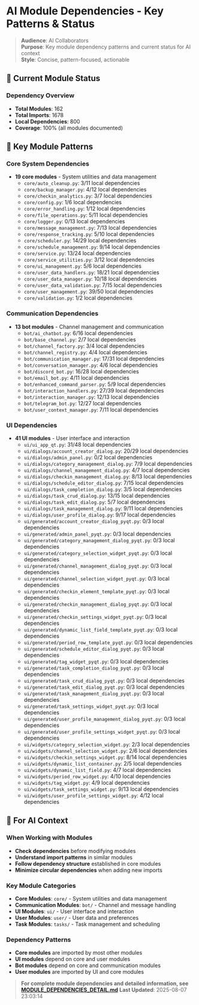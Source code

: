 # AI Module Dependencies - Key Patterns & Status

> **Audience**: AI Collaborators  
> **Purpose**: Key module dependency patterns and current status for AI context  
> **Style**: Concise, pattern-focused, actionable

## 🎯 **Current Module Status**

### **Dependency Overview**
- **Total Modules**: 162
- **Total Imports**: 1678
- **Local Dependencies**: 800
- **Coverage**: 100% (all modules documented)

## 🔧 **Key Module Patterns**

### **Core System Dependencies**
- **19 core modules** - System utilities and data management
  - `core/auto_cleanup.py`: 3/11 local dependencies
  - `core/backup_manager.py`: 4/12 local dependencies
  - `core/checkin_analytics.py`: 3/7 local dependencies
  - `core/config.py`: 1/6 local dependencies
  - `core/error_handling.py`: 1/12 local dependencies
  - `core/file_operations.py`: 5/11 local dependencies
  - `core/logger.py`: 0/13 local dependencies
  - `core/message_management.py`: 7/13 local dependencies
  - `core/response_tracking.py`: 5/10 local dependencies
  - `core/scheduler.py`: 14/29 local dependencies
  - `core/schedule_management.py`: 9/14 local dependencies
  - `core/service.py`: 13/24 local dependencies
  - `core/service_utilities.py`: 3/12 local dependencies
  - `core/ui_management.py`: 5/6 local dependencies
  - `core/user_data_handlers.py`: 18/21 local dependencies
  - `core/user_data_manager.py`: 10/18 local dependencies
  - `core/user_data_validation.py`: 7/15 local dependencies
  - `core/user_management.py`: 39/50 local dependencies
  - `core/validation.py`: 1/2 local dependencies

### **Communication Dependencies**
- **13 bot modules** - Channel management and communication
  - `bot/ai_chatbot.py`: 6/16 local dependencies
  - `bot/base_channel.py`: 2/7 local dependencies
  - `bot/channel_factory.py`: 3/4 local dependencies
  - `bot/channel_registry.py`: 4/4 local dependencies
  - `bot/communication_manager.py`: 17/31 local dependencies
  - `bot/conversation_manager.py`: 4/6 local dependencies
  - `bot/discord_bot.py`: 16/28 local dependencies
  - `bot/email_bot.py`: 4/11 local dependencies
  - `bot/enhanced_command_parser.py`: 5/9 local dependencies
  - `bot/interaction_handlers.py`: 27/39 local dependencies
  - `bot/interaction_manager.py`: 12/13 local dependencies
  - `bot/telegram_bot.py`: 12/27 local dependencies
  - `bot/user_context_manager.py`: 7/11 local dependencies

### **UI Dependencies**
- **41 UI modules** - User interface and interaction
  - `ui/ui_app_qt.py`: 31/48 local dependencies
  - `ui/dialogs/account_creator_dialog.py`: 20/29 local dependencies
  - `ui/dialogs/admin_panel.py`: 0/2 local dependencies
  - `ui/dialogs/category_management_dialog.py`: 7/9 local dependencies
  - `ui/dialogs/channel_management_dialog.py`: 4/7 local dependencies
  - `ui/dialogs/checkin_management_dialog.py`: 8/13 local dependencies
  - `ui/dialogs/schedule_editor_dialog.py`: 7/15 local dependencies
  - `ui/dialogs/task_completion_dialog.py`: 3/5 local dependencies
  - `ui/dialogs/task_crud_dialog.py`: 13/15 local dependencies
  - `ui/dialogs/task_edit_dialog.py`: 5/7 local dependencies
  - `ui/dialogs/task_management_dialog.py`: 9/11 local dependencies
  - `ui/dialogs/user_profile_dialog.py`: 9/17 local dependencies
  - `ui/generated/account_creator_dialog_pyqt.py`: 0/3 local dependencies
  - `ui/generated/admin_panel_pyqt.py`: 0/3 local dependencies
  - `ui/generated/category_management_dialog_pyqt.py`: 0/3 local dependencies
  - `ui/generated/category_selection_widget_pyqt.py`: 0/3 local dependencies
  - `ui/generated/channel_management_dialog_pyqt.py`: 0/3 local dependencies
  - `ui/generated/channel_selection_widget_pyqt.py`: 0/3 local dependencies
  - `ui/generated/checkin_element_template_pyqt.py`: 0/3 local dependencies
  - `ui/generated/checkin_management_dialog_pyqt.py`: 0/3 local dependencies
  - `ui/generated/checkin_settings_widget_pyqt.py`: 0/3 local dependencies
  - `ui/generated/dynamic_list_field_template_pyqt.py`: 0/3 local dependencies
  - `ui/generated/period_row_template_pyqt.py`: 0/3 local dependencies
  - `ui/generated/schedule_editor_dialog_pyqt.py`: 0/3 local dependencies
  - `ui/generated/tag_widget_pyqt.py`: 0/3 local dependencies
  - `ui/generated/task_completion_dialog_pyqt.py`: 0/3 local dependencies
  - `ui/generated/task_crud_dialog_pyqt.py`: 0/3 local dependencies
  - `ui/generated/task_edit_dialog_pyqt.py`: 0/3 local dependencies
  - `ui/generated/task_management_dialog_pyqt.py`: 0/3 local dependencies
  - `ui/generated/task_settings_widget_pyqt.py`: 0/3 local dependencies
  - `ui/generated/user_profile_management_dialog_pyqt.py`: 0/3 local dependencies
  - `ui/generated/user_profile_settings_widget_pyqt.py`: 0/3 local dependencies
  - `ui/widgets/category_selection_widget.py`: 2/3 local dependencies
  - `ui/widgets/channel_selection_widget.py`: 2/6 local dependencies
  - `ui/widgets/checkin_settings_widget.py`: 8/14 local dependencies
  - `ui/widgets/dynamic_list_container.py`: 2/5 local dependencies
  - `ui/widgets/dynamic_list_field.py`: 4/7 local dependencies
  - `ui/widgets/period_row_widget.py`: 4/10 local dependencies
  - `ui/widgets/tag_widget.py`: 4/9 local dependencies
  - `ui/widgets/task_settings_widget.py`: 9/13 local dependencies
  - `ui/widgets/user_profile_settings_widget.py`: 4/12 local dependencies

## 🎯 **For AI Context**

### **When Working with Modules**
- **Check dependencies** before modifying modules
- **Understand import patterns** in similar modules
- **Follow dependency structure** established in core modules
- **Minimize circular dependencies** when adding new imports

### **Key Module Categories**
- **Core Modules**: `core/` - System utilities and data management
- **Communication Modules**: `bot/` - Channel and message handling
- **UI Modules**: `ui/` - User interface and interaction
- **User Modules**: `user/` - User data and preferences
- **Task Modules**: `tasks/` - Task management and scheduling

### **Dependency Patterns**
- **Core modules** are imported by most other modules
- **UI modules** depend on core and user modules
- **Bot modules** depend on core and communication modules
- **User modules** are imported by UI and core modules

> **For complete module dependencies and detailed information, see [MODULE_DEPENDENCIES_DETAIL.md](MODULE_DEPENDENCIES_DETAIL.md)**
> **Last Updated**: 2025-08-07 23:03:14

